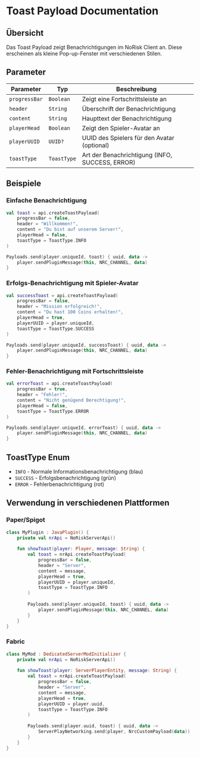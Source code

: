 # Toast Payload Documentation

## Übersicht
Das Toast Payload zeigt Benachrichtigungen im NoRisk Client an. Diese erscheinen als kleine Pop-up-Fenster mit verschiedenen Stilen.

## Parameter

| Parameter | Typ | Beschreibung |
|-----------|-----|--------------|
| `progressBar` | `Boolean` | Zeigt eine Fortschrittsleiste an |
| `header` | `String` | Überschrift der Benachrichtigung |
| `content` | `String` | Haupttext der Benachrichtigung |
| `playerHead` | `Boolean` | Zeigt den Spieler-Avatar an |
| `playerUUID` | `UUID?` | UUID des Spielers für den Avatar (optional) |
| `toastType` | `ToastType` | Art der Benachrichtigung (INFO, SUCCESS, ERROR) |

## Beispiele

### Einfache Benachrichtigung
```kotlin
val toast = api.createToastPayload(
    progressBar = false,
    header = "Willkommen!",
    content = "Du bist auf unserem Server!",
    playerHead = false,
    toastType = ToastType.INFO
)

Payloads.send(player.uniqueId, toast) { uuid, data ->
    player.sendPluginMessage(this, NRC_CHANNEL, data)
}
```

### Erfolgs-Benachrichtigung mit Spieler-Avatar
```kotlin
val successToast = api.createToastPayload(
    progressBar = false,
    header = "Mission erfolgreich!",
    content = "Du hast 100 Coins erhalten!",
    playerHead = true,
    playerUUID = player.uniqueId,
    toastType = ToastType.SUCCESS
)

Payloads.send(player.uniqueId, successToast) { uuid, data ->
    player.sendPluginMessage(this, NRC_CHANNEL, data)
}
```

### Fehler-Benachrichtigung mit Fortschrittsleiste
```kotlin
val errorToast = api.createToastPayload(
    progressBar = true,
    header = "Fehler!",
    content = "Nicht genügend Berechtigung!",
    playerHead = false,
    toastType = ToastType.ERROR
)

Payloads.send(player.uniqueId, errorToast) { uuid, data ->
    player.sendPluginMessage(this, NRC_CHANNEL, data)
}
```

## ToastType Enum

- `INFO` - Normale Informationsbenachrichtigung (blau)
- `SUCCESS` - Erfolgsbenachrichtigung (grün)
- `ERROR` - Fehlerbenachrichtigung (rot)

## Verwendung in verschiedenen Plattformen

### Paper/Spigot
```kotlin
class MyPlugin : JavaPlugin() {
    private val nrApi = NoRiskServerApi()
    
    fun showToast(player: Player, message: String) {
        val toast = nrApi.createToastPayload(
            progressBar = false,
            header = "Server",
            content = message,
            playerHead = true,
            playerUUID = player.uniqueId,
            toastType = ToastType.INFO
        )
        
        Payloads.send(player.uniqueId, toast) { uuid, data ->
            player.sendPluginMessage(this, NRC_CHANNEL, data)
        }
    }
}
```

### Fabric
```kotlin
class MyMod : DedicatedServerModInitializer {
    private val nrApi = NoRiskServerApi()
    
    fun showToast(player: ServerPlayerEntity, message: String) {
        val toast = nrApi.createToastPayload(
            progressBar = false,
            header = "Server",
            content = message,
            playerHead = true,
            playerUUID = player.uuid,
            toastType = ToastType.INFO
        )
        
        Payloads.send(player.uuid, toast) { uuid, data ->
            ServerPlayNetworking.send(player, NrcCustomPayload(data))
        }
    }
}
```
